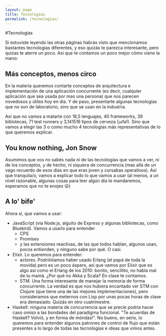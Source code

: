 ```yaml
---
layout: page
title: Tecnologías
permalink: /tecnologias/
---
```


#Tecnologías

Si estuviste leyendo las otras páginas habrás visto que mencionamos bastantes tecnologías diferentes, y eso quizás te parezca interesante, pero quizas te aterre un poco. Así que te contamos un poco mejor cómo viene la mano: 

## Más conceptos, menos circo

En la materia queremos contarte conceptos de arquitectura e implementación de una aplicación concurrente (es decir, cualquier aplicación que sea usada por mas una persona) que nos parecen novedosos y útiles hoy en dia. Y de paso, presentarte algunas tecnologías que no son de laboratorio, sino que se usan en la industria. 

Así que no vamos a matarte con 18,5 lenguajes, 40 frameworks, 39 biblotecas, 71 test runners y 3,141516 tipos de cerveza (¡ufa!). Sino que vamos a elegir las 3 o como mucho 4 tecnologías más representativas de lo que queremos explicar. 

## You know nothing, Jon Snow

Asumimos que vos no sabés nada ni de las tecnologías que vamos a ver, ni de los conceptos, y de hecho, ni siquiera de concurrencia (mas allá de un vago recuerdo de esos días en que eras joven y cursabas operativos). Así que tranquila/o, vamos a explicar todo lo que vamos a usar (al menos, a un nivel razonable, algunas cosas para leer algún día te mandaremos, esperamos que no te enojes :stuck_out_tongue:)


## A lo' bife'

Ahora sí, que vamos a usar: 

  * JavaScript (via Node.js, alguito de Express y algunas bibliotecas, como Bluebird). Vamos a usarlo para entender
    * CPS
    * Promises
    * y las extensiones reactivas, de las que todos hablan, algunos usan, pocos entienden, y ninguno sabe por qué. O casi.  
  * Elixir. Lo queremos para entender:
    * actores. Podriiiiiiamos haber usado Erlang (el papá de toda la movida) pero es un poco áspero, así que vamos por Elixir que es algo así como el Erlang de los 2010: bonito, sencillito, no habla mal de tu mamá. ¿Por qué no Akka y Scala? En clase te contamos.
    * STM. Una forma interesante de manejar la memoria de forma concurrente. La verdad es que nos hubiera encantado ver STM con Clojure (que tiene una de las mejores implementaciones), pero consideramos que meternos con Lisp por unas pocas horas de clase era demasiado. Quizás en otro cuatrimestre. 
  * Haskell: ninguna materia de concurrencia que se precie podría hacer caso omiso a las bondades del paradigma funcional. "Te acuerdas de Haskell? Volvió, y en forma de móndas!". No bueno, en serio, lo queremos para entender algunos patrones de control de flujo que están presentes a lo largo de todas las tecnologías e ideas que vimos antes. 
   
  

